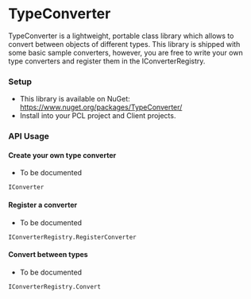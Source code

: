 # TypeConverter 
 TypeConverter is a lightweight, portable class library which allows to convert between objects of different types. This library is shipped with some basic sample converters, however, you are free to write your own type converters and register them in the IConverterRegistry.

### Setup
* This library is available on NuGet: https://www.nuget.org/packages/TypeConverter/
* Install into your PCL project and Client projects.

### API Usage
#### Create your own type converter
* To be documented
```
IConverter
```

#### Register a converter
* To be documented
```
IConverterRegistry.RegisterConverter
```

#### Convert between types
* To be documented
```
IConverterRegistry.Convert
```
